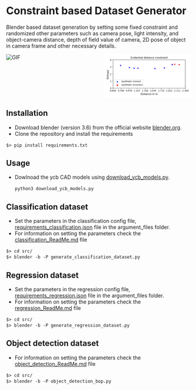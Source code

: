 # Constraint based Dataset Generator
Blender based dataset generation by setting some fixed constraint and randomized other parameters such as camera pose, light intensity, and object-camera distance, depth of field value of camera, 2D pose of object in camera frame and other necessary details.

<div style="display: flex; justify-content: space-between;">
  <img src="baseball.gif" alt="GIF" width="40%" />
  <img src="baseball_entropy.png" alt="Image" width="47%" />
</div>

## Installation 

* Download blender (version 3.6) from the official website [blender.org](https://www.blender.org/download/).
* Clone the repository and install the requirements
```
$> pip install requirements.txt
```

## Usage

* Dowlnoad the ycb CAD models using [download_ycb_models.py](download_ycb_models.py).
  ```
  python3 download_ycb_models.py
  ```

## Classification dataset
* Set the parameters in the classification config file, [requirements_classification.json](argument_files/requirements_classification.json) file in the argument_files folder.
* For information on setting the parameters check the [classification_ReadMe.md](argument_files/readme_files/classification_ReadMe.md) file 

```
$> cd src/
$> blender -b -P generate_classification_dataset.py 
```

## Regression dataset
* Set the parameters in the regression config file, [requirements_regression.json](argument_files/requirements_regression.json) file in the argument_files folder.
* For information on setting the parameters check the [regression_ReadMe.md](argument_files/readme_files/regression_ReadMe.md) file
```
$> cd src/
$> blender -b -P generate_regression_dataset.py 
```


## Object detection dataset
* For information on setting the parameters check the [object_detection_ReadMe.md](argument_files/readme_files/object_detection_ReadMe.md) file
```
$> cd src/
$> blender -b -P object_detection_bop.py 
```
